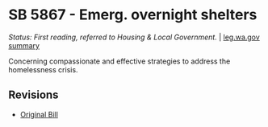 # SB 5867 - Emerg. overnight shelters
*Status: First reading, referred to Housing & Local Government.* | [leg.wa.gov summary](https://app.leg.wa.gov/billsummary?BillNumber=5867&Year=2021)

Concerning compassionate and effective strategies to address the homelessness crisis.

## Revisions
* [Original Bill](1/)